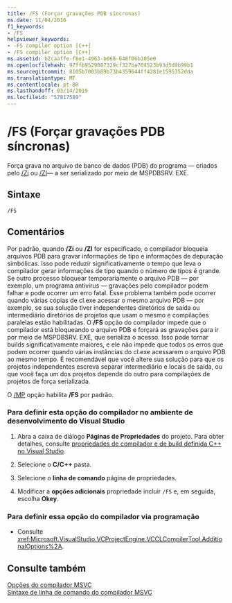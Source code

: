 ```yaml
---
title: /FS (Forçar gravações PDB síncronas)
ms.date: 11/04/2016
f1_keywords:
- /FS
helpviewer_keywords:
- -FS compiler option [C++]
- /FS compiler option [C++]
ms.assetid: b2caaffe-f6e1-4963-b068-648f06b105e0
ms.openlocfilehash: 97ffb9529087329cf327ba704523b93d5d9b99b1
ms.sourcegitcommit: 8105b7003b89b73b4359644ff4281e1595352dda
ms.translationtype: MT
ms.contentlocale: pt-BR
ms.lasthandoff: 03/14/2019
ms.locfileid: "57817589"
---
```

# <a name="fs-force-synchronous-pdb-writes"></a>/FS (Forçar gravações PDB síncronas)

Força grava no arquivo de banco de dados (PDB) do programa — criados pelo [/Zi](z7-zi-zi-debug-information-format.md) ou [/ZI](z7-zi-zi-debug-information-format.md)— a ser serializado por meio de MSPDBSRV. EXE.

## <a name="syntax"></a>Sintaxe

```
/FS
```

## <a name="remarks"></a>Comentários

Por padrão, quando **/Zi** ou **/ZI** for especificado, o compilador bloqueia arquivos PDB para gravar informações de tipo e informações de depuração simbólicas. Isso pode reduzir significativamente o tempo que leva o compilador gerar informações de tipo quando o número de tipos é grande. Se outro processo bloquear temporariamente o arquivo PDB — por exemplo, um programa antivírus — gravações pelo compilador podem falhar e pode ocorrer um erro fatal. Esse problema também pode ocorrer quando várias cópias de cl.exe acessar o mesmo arquivo PDB — por exemplo, se sua solução tiver independentes diretórios de saída ou intermediário diretórios de projetos que usam o mesmo e compilações paralelas estão habilitadas. O **/FS** opção do compilador impede que o compilador está bloqueando o arquivo PDB e forçará as gravações para ir por meio de MSPDBSRV. EXE, que serializa o acesso. Isso pode tornar builds significativamente maiores, e ele não impede que todos os erros que podem ocorrer quando várias instâncias do cl.exe acessarem o arquivo PDB ao mesmo tempo. É recomendável que você altere sua solução para que os projetos independentes escreva separar intermediário e locais de saída, ou que você faça um dos projetos depende do outro para compilações de projetos de força serializada.

O [/MP](mp-build-with-multiple-processes.md) opção habilita **/FS** por padrão.

### <a name="to-set-this-compiler-option-in-the-visual-studio-development-environment"></a>Para definir esta opção do compilador no ambiente de desenvolvimento do Visual Studio

1. Abra a caixa de diálogo **Páginas de Propriedades** do projeto. Para obter detalhes, consulte [propriedades de compilador e de build definida C++ no Visual Studio](../working-with-project-properties.md).

1. Selecione o **C/C++** pasta.

1. Selecione o **linha de comando** página de propriedades.

1. Modificar a **opções adicionais** propriedade incluir `/FS` e, em seguida, escolha **Okey**.

### <a name="to-set-this-compiler-option-programmatically"></a>Para definir essa opção do compilador via programação

- Consulte <xref:Microsoft.VisualStudio.VCProjectEngine.VCCLCompilerTool.AdditionalOptions%2A>.

## <a name="see-also"></a>Consulte também

[Opções do compilador MSVC](compiler-options.md)<br/>
[Sintaxe de linha de comando do compilador MSVC](compiler-command-line-syntax.md)
